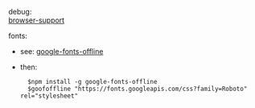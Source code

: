 debug:  
    [browser-support](https://www.npmjs.com/package/debug#browser-support)

fonts:  
- see: [google-fonts-offline](https://github.com/makovich/google-fonts-offline)  
- then: 

        $npm install -g google-fonts-offline
        $goofoffline "https://fonts.googleapis.com/css?family=Roboto" rel="stylesheet"
